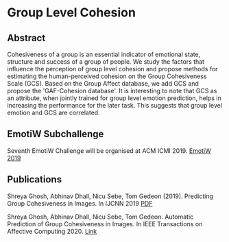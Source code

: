 # Group Level Cohesion

## Abstract
Cohesiveness of a group is an essential indicator of emotional state, structure and success of a group of people. We study the factors that influence the perception of group level cohesion and propose methods for estimating the human-perceived cohesion on the Group Cohesiveness Scale (GCS). Based on the Group Affect database, we add GCS and propose the 'GAF-Cohesion database'.  It is interesting to note that GCS as an attribute, when jointly trained for group level emotion prediction, helps in increasing the performance for the later task. This suggests that group level emotion and GCS are correlated.

## EmotiW Subchallenge
Seventh EmotiW Challenge will be organised at ACM ICMI 2019. [EmotiW 2019]() 

## Publications
Shreya Ghosh, Abhinav Dhall, Nicu Sebe, Tom Gedeon (2019). Predicting Group Cohesiveness in Images. In IJCNN 2019 [PDF]()  

Shreya Ghosh, Abhinav Dhall, Nicu Sebe, Tom Gedeon. Automatic Prediction of Group Cohesiveness in Images. In IEEE Transactions on Affective Computing 2020. [Link]()
